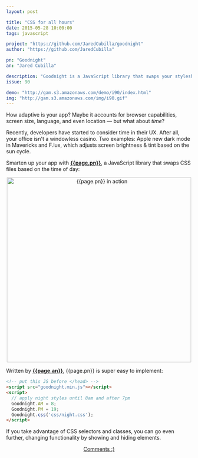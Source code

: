```yaml
---
layout: post

title: "CSS for all hours"
date: 2015-05-28 10:00:00
tags: javascript

project: "https://github.com/JaredCubilla/goodnight"
author: "https://github.com/JaredCubilla"

pn: "Goodnight"
an: "Jared Cubilla"

description: "Goodnight is a JavaScript library that swaps your stylesheet depending on the time of day."
issue: 90

demo: "http://gam.s3.amazonaws.com/demo/i90/index.html"
img: "http://gam.s3.amazonaws.com/img/i90.gif"
---
```


How adaptive is your app? Maybe it accounts for browser capabilities, screen size, language, and even location &mdash; but what about _time_?

Recently, developers have started to consider time in their UX. After all, your office isn't a windowless casino. Two examples: Apple new dark mode in Mavericks and F.lux, which adjusts screen brightness & tint based on the sun cycle.

Smarten up your app with
<strong><a href="{{page.project}}" title="{{page.pn}} on GitHub" target="_blank">{{page.pn}}</a></strong>, a JavaScript library that swaps CSS files based on the time of day:

<center><a href="{{page.demo}}" title="{{page.pn}} Demo" target="_blank"><img src="{{page.img}}" alt="{{page.pn}} in action" class="demo" style="width:500px;"></a></center>

Written by <strong><a href="{{page.author}}" title="{{page.an}} on GitHub" target="_blank">{{page.an}}</a></strong>, {{page.pn}} is super easy to implement:

```html
<!-- put this JS before </head> -->
<script src="goodnight.min.js"></script>
<script>
  // apply night styles until 8am and after 7pm
  Goodnight.AM = 8;
  Goodnight.PM = 19;
  Goodnight.css('css/night.css');
</script>

```

If you take advantage of CSS selectors and classes, you can go even further, changing functionality by showing and hiding elements.

<center><a href="{{ page.url }}#comments" class="btn btn-primary btn-comment" title="Discuss this issue of Git @ Me online">Comments :)</a></center>
